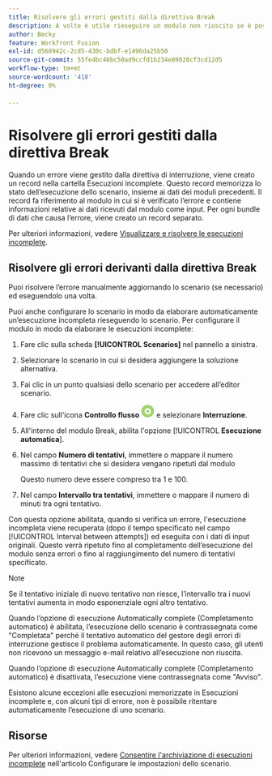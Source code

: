 ```yaml
---
title: Risolvere gli errori gestiti dalla direttiva Break
description: A volte è utile rieseguire un modulo non riuscito se è possibile che il motivo dell’errore si risolva rapidamente.
author: Becky
feature: Workfront Fusion
exl-id: d568942c-2cd5-430c-bdbf-e1496da25b50
source-git-commit: 55fe4bc46bc50ad9ccfd1b234e89028cf3cd12d5
workflow-type: tm+mt
source-wordcount: '418'
ht-degree: 0%

---
```


# Risolvere gli errori gestiti dalla direttiva Break

Quando un errore viene gestito dalla direttiva di interruzione, viene creato un record nella cartella Esecuzioni incomplete. Questo record memorizza lo stato dell’esecuzione dello scenario, insieme ai dati dei moduli precedenti. Il record fa riferimento al modulo in cui si è verificato l’errore e contiene informazioni relative ai dati ricevuti dal modulo come input. Per ogni bundle di dati che causa l’errore, viene creato un record separato.

Per ulteriori informazioni, vedere [Visualizzare e risolvere le esecuzioni incomplete](/help/workfront-fusion/manage-scenarios/view-and-resolve-incomplete-executions.md).

## Risolvere gli errori derivanti dalla direttiva Break

Puoi risolvere l’errore manualmente aggiornando lo scenario (se necessario) ed eseguendolo una volta.

Puoi anche configurare lo scenario in modo da elaborare automaticamente un’esecuzione incompleta rieseguendo lo scenario. Per configurare il modulo in modo da elaborare le esecuzioni incomplete:

1. Fare clic sulla scheda **[!UICONTROL Scenarios]** nel pannello a sinistra.
1. Selezionare lo scenario in cui si desidera aggiungere la soluzione alternativa.
1. Fai clic in un punto qualsiasi dello scenario per accedere all’editor scenario.
1. Fare clic sull&#39;icona **Controllo flusso** ![Controllo flusso](assets/flow-control-icon.png) e selezionare **Interruzione**.
1. All&#39;interno del modulo Break, abilita l&#39;opzione [!UICONTROL **Esecuzione automatica**].
1. Nel campo **Numero di tentativi**, immettere o mappare il numero massimo di tentativi che si desidera vengano ripetuti dal modulo

   Questo numero deve essere compreso tra 1 e 100.
1. Nel campo **Intervallo tra tentativi**, immettere o mappare il numero di minuti tra ogni tentativo.

Con questa opzione abilitata, quando si verifica un errore, l&#39;esecuzione incompleta viene recuperata (dopo il tempo specificato nel campo [!UICONTROL Interval between attempts]) ed eseguita con i dati di input originali. Questo verrà ripetuto fino al completamento dell’esecuzione del modulo senza errori o fino al raggiungimento del numero di tentativi specificato.

>[!NOTE]
>
>Se il tentativo iniziale di nuovo tentativo non riesce, l’intervallo tra i nuovi tentativi aumenta in modo esponenziale ogni altro tentativo.


Quando l’opzione di esecuzione Automatically complete (Completamento automatico) è abilitata, l’esecuzione dello scenario è contrassegnata come &quot;Completata&quot; perché il tentativo automatico del gestore degli errori di interruzione gestisce il problema automaticamente. In questo caso, gli utenti non ricevono un messaggio e-mail relativo all’esecuzione non riuscita.

Quando l’opzione di esecuzione Automatically complete (Completamento automatico) è disattivata, l’esecuzione viene contrassegnata come &quot;Avviso&quot;.

Esistono alcune eccezioni alle esecuzioni memorizzate in Esecuzioni incomplete e, con alcuni tipi di errore, non è possibile ritentare automaticamente l’esecuzione di uno scenario.

## Risorse

Per ulteriori informazioni, vedere [Consentire l&#39;archiviazione di esecuzioni incomplete](/help/workfront-fusion/create-scenarios/config-scenarios-settings/configure-scenario-settings.md#allow-storing-incomplete-executions) nell&#39;articolo Configurare le impostazioni dello scenario.
